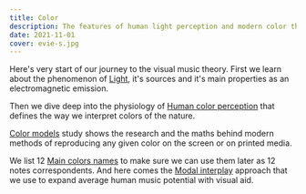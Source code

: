 ```yaml
---
title: Color
description: The features of human light perception and modern color theory
date: 2021-11-01
cover: evie-s.jpg
---
```


Here's very start of our journey to the visual music theory. First we learn about the phenomenon of [Light](./light/index.md), it's sources and it's main properties as an electromagnetic emission.

Then we dive deep into the physiology of [Human color perception](./perception/index.md) that defines the way we interpret colors of the nature.

[Color models](./models/index.md) study shows the research and the maths behind modern methods of reproducing any given color on the screen or on printed media.

We list 12 [Main colors names](./names/index.md) to make sure we can use them later as 12 notes correspondents. And here comes the [Modal interplay](./interplay/index.md) approach that we use to expand average human music potential with visual aid.

<YoutubeEmbed video="1i8s8knHFTs" />
